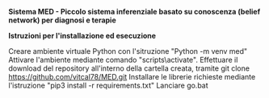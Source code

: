 <B>Sistema MED - Piccolo sistema inferenziale basato su conoscenza (belief network) per diagnosi e terapie</B>

<B>Istruzioni per l'installazione ed esecuzione</B>

Creare ambiente virtuale Python con l'sitruzione "Python -m venv med"
Attivare l'ambiente mediante comando "scripts\activate".
Effettuare il download del repository all'interno della cartella creata, tramite git clone https://github.com/vitcal78/MED.git
Installare le librerie richieste mediante l'istruzione "pip3 install -r requirements.txt"
Lanciare go.bat
